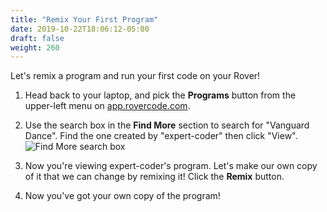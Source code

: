 ```yaml
---
title: "Remix Your First Program"
date: 2019-10-22T18:06:12-05:00
draft: false
weight: 260
---
```


Let's remix a program and run your first code on your Rover!

1. Head back to your laptop, and pick the **Programs** button from the upper-left menu on [app.rovercode.com](https://app.rovercode.com).

1. Use the search box in the **Find More** section to search for "Vanguard Dance". Find the one created by "expert-coder" then click "View".
    ![Find More search box](/images/start/FindMore.png "Find More search box")

1. Now you're viewing expert-coder's program. Let's make our own copy of it that we can change by remixing it! Click the **Remix** button.

1. Now you've got your own copy of the program!

